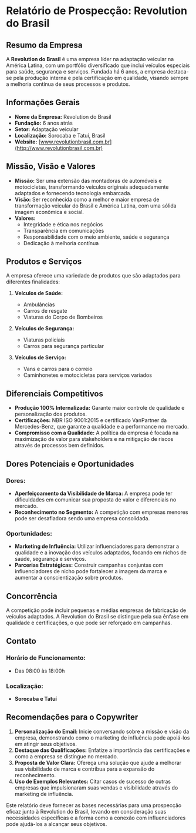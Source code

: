# Relatório de Prospecção: Revolution do Brasil

## Resumo da Empresa
A **Revolution do Brasil** é uma empresa líder na adaptação veicular na América Latina, com um portfólio diversificado que inclui veículos especiais para saúde, segurança e serviços. Fundada há 6 anos, a empresa destaca-se pela produção interna e pela certificação em qualidade, visando sempre a melhoria contínua de seus processos e produtos.

## Informações Gerais
- **Nome da Empresa:** Revolution do Brasil
- **Fundação:** 6 anos atrás
- **Setor:** Adaptação veicular
- **Localização:** Sorocaba e Tatuí, Brasil
- **Website:** [www.revolutionbrasil.com.br](http://www.revolutionbrasil.com.br)

## Missão, Visão e Valores
- **Missão:** Ser uma extensão das montadoras de automóveis e motocicletas, transformando veículos originais adequadamente adaptados e fornecendo tecnologia embarcada.
- **Visão:** Ser reconhecida como a melhor e maior empresa de transformação veicular do Brasil e América Latina, com uma sólida imagem econômica e social.
- **Valores:**
  - Integridade e ética nos negócios
  - Transparência em comunicações
  - Responsabilidade com o meio ambiente, saúde e segurança
  - Dedicação à melhoria contínua

## Produtos e Serviços
A empresa oferece uma variedade de produtos que são adaptados para diferentes finalidades:
1. **Veículos de Saúde:**
   - Ambulâncias
   - Carros de resgate
   - Viaturas do Corpo de Bombeiros

2. **Veículos de Segurança:**
   - Viaturas policiais
   - Carros para segurança particular

3. **Veículos de Serviço:**
   - Vans e carros para o correio
   - Caminhonetes e motocicletas para serviços variados

## Diferenciais Competitivos
- **Produção 100% Internalizada:** Garante maior controle de qualidade e personalização dos produtos.
- **Certificações:** NBR ISO 9001:2015 e certificado VanPartner da Mercedes-Benz, que garante a qualidade e a performance no mercado.
- **Compromisso com a Qualidade:** A política da empresa é focada na maximização de valor para stakeholders e na mitigação de riscos através de processos bem definidos.

## Dores Potenciais e Oportunidades
### Dores:
- **Aperfeiçoamento da Visibilidade de Marca:** A empresa pode ter dificuldades em comunicar sua proposta de valor e diferenciais no mercado.
- **Reconhecimento no Segmento:** A competição com empresas menores pode ser desafiadora sendo uma empresa consolidada.

### Oportunidades:
- **Marketing de Influência:** Utilizar influenciadores para demonstrar a qualidade e a inovação dos veículos adaptados, focando em nichos de saúde, segurança e serviços.
- **Parcerias Estratégicas:** Construir campanhas conjuntas com influenciadores de nicho pode fortalecer a imagem da marca e aumentar a conscientização sobre produtos.

## Concorrência
A competição pode incluir pequenas e médias empresas de fabricação de veículos adaptados. A Revolution do Brasil se distingue pela sua ênfase em qualidade e certificações, o que pode ser reforçado em campanhas.

## Contato
### Horário de Funcionamento:
- Das 08:00 às 18:00h
### Localização:
- **Sorocaba e Tatuí**

## Recomendações para o Copywriter
1. **Personalização do Email:** Inicie conversando sobre a missão e visão da empresa, demonstrando como o marketing de influência pode apoiá-los em atingir seus objetivos.
2. **Destaque das Qualificações:** Enfatize a importância das certificações e como a empresa se distingue no mercado.
3. **Proposta de Valor Clara:** Ofereça uma solução que ajude a melhorar sua visibilidade de marca e contribua para a expansão do reconhecimento.
4. **Uso de Exemplos Relevantes:** Citar casos de sucesso de outras empresas que impulsionaram suas vendas e visibilidade através do marketing de influência.

Este relatório deve fornecer as bases necessárias para uma prospecção eficaz junto à Revolution do Brasil, levando em consideração suas necessidades específicas e a forma como a conexão com influenciadores pode ajudá-los a alcançar seus objetivos.